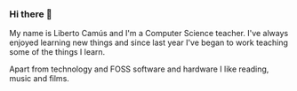 ### Hi there 👋

My name is Liberto Camús and I'm a Computer Science teacher.
I've always enjoyed learning new things and since last year I've began to work teaching some of the things I learn.

Apart from technology and FOSS software and hardware I like reading, music and films.

<!--
**libercv/libercv** is a ✨ _special_ ✨ repository because its `README.md` (this file) appears on your GitHub profile.

Here are some ideas to get you started:

- 🔭 I’m currently working on ...
- 🌱 I’m currently learning ...
- 👯 I’m looking to collaborate on ...
- 🤔 I’m looking for help with ...
- 💬 Ask me about ...
- 📫 How to reach me: ...
- 😄 Pronouns: ...
- ⚡ Fun fact: ...
-->
